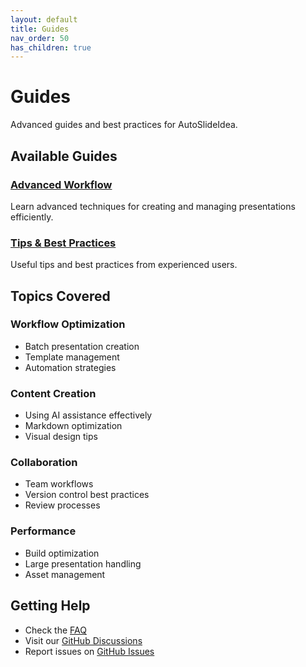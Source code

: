 ```yaml
---
layout: default
title: Guides
nav_order: 50
has_children: true
---
```


# Guides

Advanced guides and best practices for AutoSlideIdea.

## Available Guides

### [Advanced Workflow](advanced-workflow/)
Learn advanced techniques for creating and managing presentations efficiently.

### [Tips & Best Practices](tips/)
Useful tips and best practices from experienced users.

## Topics Covered

### Workflow Optimization
- Batch presentation creation
- Template management
- Automation strategies

### Content Creation
- Using AI assistance effectively
- Markdown optimization
- Visual design tips

### Collaboration
- Team workflows
- Version control best practices
- Review processes

### Performance
- Build optimization
- Large presentation handling
- Asset management

## Getting Help

- Check the [FAQ](../reference/)
- Visit our [GitHub Discussions](https://github.com/dobachi/AutoSlideIdea/discussions)
- Report issues on [GitHub Issues](https://github.com/dobachi/AutoSlideIdea/issues)